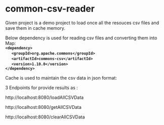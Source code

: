 # common-csv-reader
Given project is a demo project to load once all the resouces csv files and save them in cache memory.

Below dependency is used for reading csv files and converting them into Map:
		 **<br>```<dependency>```**<br>&nbsp;&nbsp;&nbsp;&nbsp;
			**```<groupId>org.apache.commons</groupId>```**<br>&nbsp;&nbsp;&nbsp;&nbsp;
			**```<artifactId>commons-csv</artifactId>```**<br>&nbsp;&nbsp;&nbsp;&nbsp;
			**```<version>1.10.0</version>```**<br>
		**```</dependency>```** <br>

Cache is used to maintain the csv data in json format:

3 Endpoints for provide results as :

http://localhost:8080/loadAllCSVData

http://localhost:8080/getAllCSVData

http://localhost:8080/clearAllCSVData
